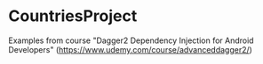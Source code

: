 # CountriesProject
Examples from course "Dagger2 Dependency Injection for Android Developers" (https://www.udemy.com/course/advanceddagger2/)
